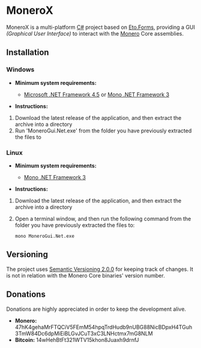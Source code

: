 # MoneroX
MoneroX is a multi-platform [C#][] project based on [Eto.Forms][], providing a GUI _(Graphical User Interface)_ to interact with the [Monero][] Core assemblies.

[C#]: http://wikipedia.org/wiki/C_Sharp_%28programming_language%29
[Eto.Forms]: http://github.com/picoe/Eto
[Monero]: http://getmonero.org

## Installation
### Windows
- __Minimum system requirements:__
    - [Microsoft .NET Framework 4.5][] or [Mono .NET Framework 3][]

- __Instructions:__

1.  Download the latest release of the application, and then extract the archive into a directory
2.  Run 'MoneroGui.Net.exe' from the folder you have previously extracted the files to

### Linux
- __Minimum system requirements:__
    - [Mono .NET Framework 3][]

- __Instructions:__

1.  Download the latest release of the application, and then extract the archive into a directory
2.  Open a terminal window, and then run the following command from the folder you have previously extracted the files to:

        mono MoneroGui.Net.exe

[Microsoft .NET Framework 4.5]: http://www.microsoft.com/download/details.aspx?id=30653
[Mono .NET Framework 3]: http://www.mono-project.com/download/

## Versioning
The project uses [Semantic Versioning 2.0.0][] for keeping track of changes. It is not in relation with the Monero Core binaries' version number.

[Semantic Versioning 2.0.0]: http://semver.org/spec/v2.0.0.html

## Donations
Donations are highly appreciated in order to keep the development alive.

- __Monero:__ 47hK4gehaMrFTQCiV5FEmM54hpqTrdHudb9nUBG88NicBDpxH4TGuh3TmW84Dc6dpMiEiBLGvJCuT3xC3LNHctmx7mG8NLM
- __Bitcoin:__ 14wHehBtFt321WTV15khon8Juaxh9drnfJ
